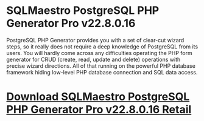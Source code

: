 # SQLMaestro PostgreSQL PHP Generator Pro v22.8.0.16

PostgreSQL PHP Generator provides you with a set of clear-cut wizard steps, so it really does not require a deep knowledge of PostgreSQL from its users. You will hardly come across any difficulties operating the PHP form generator for CRUD (create, read, update and delete) operations with precise wizard directions. All of that running on the powerful PHP database framework hiding low-level PHP database connection and SQL data access.

# [Download SQLMaestro PostgreSQL PHP Generator Pro v22.8.0.16 Retail](https://developer.team/database-development/35030-sqlmaestro-postgresql-php-generator-pro-v228016-retail.html)
